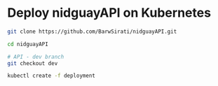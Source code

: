 # Deploy nidguayAPI on Kubernetes

```bash
git clone https://github.com/BarwSirati/nidguayAPI.git

cd nidguayAPI

# API - dev branch
git checkout dev

kubectl create -f deployment
```
